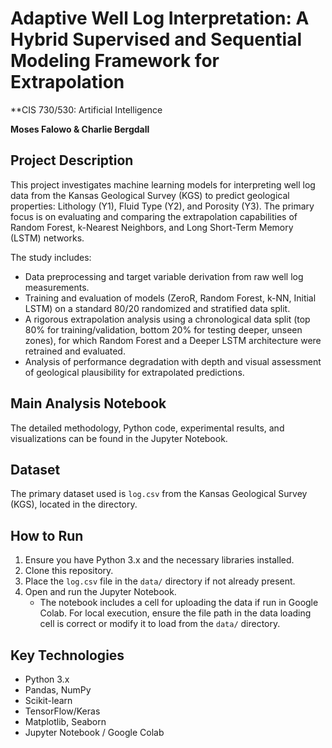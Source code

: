 # Adaptive Well Log Interpretation: A Hybrid Supervised and Sequential Modeling Framework for Extrapolation

**CIS 730/530: Artificial Intelligence

**Moses Falowo & Charlie Bergdall**

## Project Description
This project investigates machine learning models for interpreting well log data from the Kansas Geological Survey (KGS) to predict geological properties: Lithology (Y1), Fluid Type (Y2), and Porosity (Y3). The primary focus is on evaluating and comparing the extrapolation capabilities of Random Forest, k-Nearest Neighbors, and Long Short-Term Memory (LSTM) networks.

The study includes:
- Data preprocessing and target variable derivation from raw well log measurements.
- Training and evaluation of models (ZeroR, Random Forest, k-NN, Initial LSTM) on a standard 80/20 randomized and stratified data split.
- A rigorous extrapolation analysis using a chronological data split (top 80% for training/validation, bottom 20% for testing deeper, unseen zones), for which Random Forest and a Deeper LSTM architecture were retrained and evaluated.
- Analysis of performance degradation with depth and visual assessment of geological plausibility for extrapolated predictions.

## Main Analysis Notebook
The detailed methodology, Python code, experimental results, and visualizations can be found in the Jupyter Notebook.

## Dataset
The primary dataset used is `log.csv` from the Kansas Geological Survey (KGS), located in the directory.

## How to Run
1. Ensure you have Python 3.x and the necessary libraries installed.
2. Clone this repository.
3. Place the `log.csv` file in the `data/` directory if not already present.
4. Open and run the Jupyter Notebook.
   - The notebook includes a cell for uploading the data if run in Google Colab. For local execution, ensure the file path in the data loading cell is correct or modify it to load from the `data/` directory.

## Key Technologies
- Python 3.x
- Pandas, NumPy
- Scikit-learn
- TensorFlow/Keras
- Matplotlib, Seaborn
- Jupyter Notebook / Google Colab
